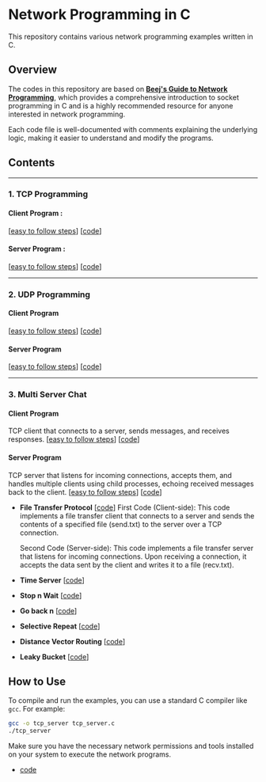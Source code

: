 # Network Programming in C

This repository contains various network programming examples written in C.

## Overview

The codes in this repository are based on [**Beej's Guide to Network Programming**](https://beej.us/guide/bgnet/), which provides a comprehensive introduction to socket programming in C and is a highly recommended resource for anyone interested in network programming. 

Each code file is well-documented with comments explaining the underlying logic, making it easier to understand and modify the programs.

## Contents
---
### 1. TCP Programming
    
#### Client Program :
[[easy to follow steps](/tcp/client.md)] 
[[code](/tcp/client.c)]
#### Server Program :
[[easy to follow steps](/tcp/server.md)]
[[code](/tcp/server.c)]

---

### 2. UDP Programming 
#### Client Program
[[easy to follow steps](/udp/client.md)]
[[code](/udp/client.c)]

#### Server Program
[[easy to follow steps](/udp/server.md)]
[[code](/udp/server.c)]

---

### 3. Multi Server Chat 
#### Client Program
TCP client that connects to a server, sends messages, and receives responses.
[[easy to follow steps](/3.chat/client.md)]
[[code](/3.chat/client.c)]

#### Server Program
TCP server that listens for incoming connections, accepts them, and handles multiple clients using child processes, echoing received messages back to the client.
[[easy to follow steps](/3.chat/server.md)]
[[code](/3.chat/server.c)]



- **File Transfer Protocol** [[code](/tcp/server.md)]
First Code (Client-side): This code implements a file transfer client that connects to a server and sends the contents of a specified file (send.txt) to the server over a TCP connection.

    Second Code (Server-side): This code implements a file transfer server that listens for incoming connections. Upon receiving a connection, it accepts the data sent by the client and writes it to a file (recv.txt).

- **Time Server** [[code](/tcp/server.md)]
- **Stop n Wait** [[code](/tcp/server.md)]
- **Go back n** [[code](/tcp/server.md)]
- **Selective Repeat** [[code](/tcp/server.md)]
- **Distance Vector Routing** [[code](/tcp/server.md)]
- **Leaky Bucket** [[code](/tcp/server.md)]

## How to Use

To compile and run the examples, you can use a standard C compiler like `gcc`. For example:

```bash
gcc -o tcp_server tcp_server.c
./tcp_server
```

Make sure you have the necessary network permissions and tools installed on your system to execute the network programs.



- [code](/tcp/client.md)
